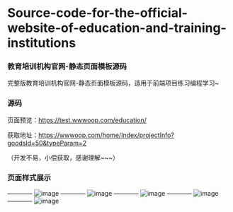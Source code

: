 # Source-code-for-the-official-website-of-education-and-training-institutions
### 教育培训机构官网-静态页面模板源码

完整版教育培训机构官网-静态页面模板源码，适用于前端项目练习编程学习~

### 源码

页面预览：https://test.wwwoop.com/education/

获取地址：https://wwwoop.com/home/Index/projectInfo?goodsId=50&typeParam=2

（开发不易，小偿获取，感谢理解~~~）

### 页面样式展示
————
![image](https://github.com/user-attachments/assets/6a2969d3-869e-48cc-b050-85ca9aec0989)
————
![image](https://github.com/user-attachments/assets/cb0ae4fd-0e40-41d3-93a9-c032120b6a0e)
————
![image](https://github.com/user-attachments/assets/0558d53f-24ef-434d-a2a6-366babb27223)
————
![image](https://github.com/user-attachments/assets/e4f9f20c-1a62-447f-9060-244fde52b417)
————
![image](https://github.com/user-attachments/assets/0a6763ee-9b9e-4a10-9d07-f1df4bb2e05a)
